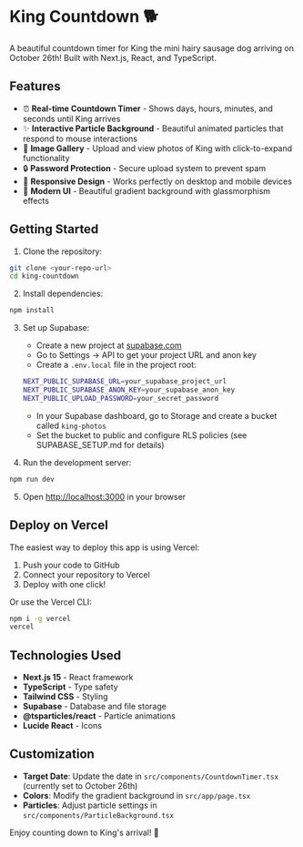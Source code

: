 # King Countdown 🐕

A beautiful countdown timer for King the mini hairy sausage dog arriving on October 26th! Built with Next.js, React, and TypeScript.

## Features

- ⏰ **Real-time Countdown Timer** - Shows days, hours, minutes, and seconds until King arrives
- ✨ **Interactive Particle Background** - Beautiful animated particles that respond to mouse interactions
- 📸 **Image Gallery** - Upload and view photos of King with click-to-expand functionality
- 🔒 **Password Protection** - Secure upload system to prevent spam
- 📱 **Responsive Design** - Works perfectly on desktop and mobile devices
- 🎨 **Modern UI** - Beautiful gradient background with glassmorphism effects

## Getting Started

1. Clone the repository:
```bash
git clone <your-repo-url>
cd king-countdown
```

2. Install dependencies:
```bash
npm install
```

3. Set up Supabase:
   - Create a new project at [supabase.com](https://supabase.com)
   - Go to Settings → API to get your project URL and anon key
   - Create a `.env.local` file in the project root:
   ```bash
   NEXT_PUBLIC_SUPABASE_URL=your_supabase_project_url
   NEXT_PUBLIC_SUPABASE_ANON_KEY=your_supabase_anon_key
   NEXT_PUBLIC_UPLOAD_PASSWORD=your_secret_password
   ```
   - In your Supabase dashboard, go to Storage and create a bucket called `king-photos`
   - Set the bucket to public and configure RLS policies (see SUPABASE_SETUP.md for details)

4. Run the development server:
```bash
npm run dev
```

5. Open [http://localhost:3000](http://localhost:3000) in your browser

## Deploy on Vercel

The easiest way to deploy this app is using Vercel:

1. Push your code to GitHub
2. Connect your repository to Vercel
3. Deploy with one click!

Or use the Vercel CLI:
```bash
npm i -g vercel
vercel
```

## Technologies Used

- **Next.js 15** - React framework
- **TypeScript** - Type safety
- **Tailwind CSS** - Styling
- **Supabase** - Database and file storage
- **@tsparticles/react** - Particle animations
- **Lucide React** - Icons

## Customization

- **Target Date**: Update the date in `src/components/CountdownTimer.tsx` (currently set to October 26th)
- **Colors**: Modify the gradient background in `src/app/page.tsx`
- **Particles**: Adjust particle settings in `src/components/ParticleBackground.tsx`

Enjoy counting down to King's arrival! 🎉
